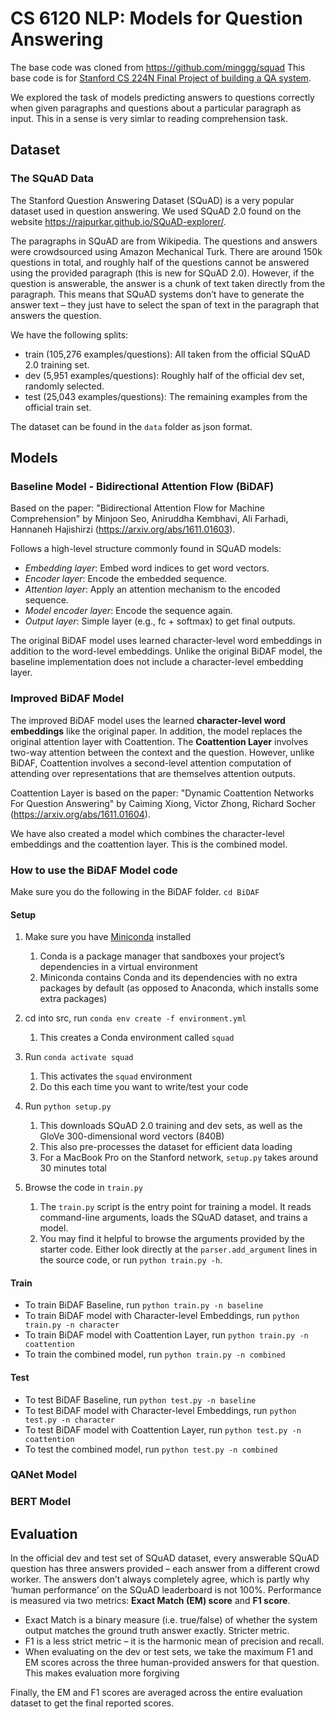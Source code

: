 # CS 6120 NLP: Models for Question Answering

The base code was cloned from https://github.com/minggg/squad
This base code is for [Stanford CS 224N Final Project of building a QA system](http://web.stanford.edu/class/cs224n/project/default-final-project-handout-squad-track.pdf).

We explored the task of models predicting answers to questions correctly
when given paragraphs and questions about a particular paragraph as input. 
This in a sense is very simlar to reading comprehension task.

## Dataset

### The SQuAD Data
The Stanford Question Answering Dataset (SQuAD) is a very popular dataset used in question answering.
We used SQuAD 2.0 found on the website https://rajpurkar.github.io/SQuAD-explorer/.

The paragraphs in SQuAD are from Wikipedia.
The questions and answers were crowdsourced using Amazon Mechanical Turk. There are around
150k questions in total, and roughly half of the questions cannot be answered using the provided
paragraph (this is new for SQuAD 2.0). However, if the question is answerable, the answer is a
chunk of text taken directly from the paragraph. This means that SQuAD systems don’t have to
generate the answer text – they just have to select the span of text in the paragraph that answers
the question.

We have the following splits:
- train (105,276 examples/questions): All taken from the official SQuAD 2.0 training set.
- dev (5,951 examples/questions): Roughly half of the official dev set, randomly selected.
- test (25,043 examples/questions): The remaining examples from the official train set.

The dataset can be found in the `data` folder as json format.

## Models

### Baseline Model - Bidirectional Attention Flow (BiDAF)

Based on the paper:
"Bidirectional Attention Flow for Machine Comprehension"
by Minjoon Seo, Aniruddha Kembhavi, Ali Farhadi, Hannaneh Hajishirzi
(https://arxiv.org/abs/1611.01603).

Follows a high-level structure commonly found in SQuAD models:
- _Embedding layer_: Embed word indices to get word vectors.
- _Encoder layer_: Encode the embedded sequence.
- _Attention layer_: Apply an attention mechanism to the encoded sequence.
- _Model encoder layer_: Encode the sequence again.
- _Output layer_: Simple layer (e.g., fc + softmax) to get final outputs.

The original BiDAF model uses learned character-level word embeddings in addition to the word-level embeddings.
Unlike the original BiDAF model, the baseline implementation does not include a character-level embedding
layer.

### Improved BiDAF Model

The improved BiDAF model uses the learned **character-level word embeddings** like the original paper.
In addition, the model replaces the original attention layer with Coattention.
The **Coattention Layer** involves two-way attention between the context and the question.
However, unlike BiDAF, Coattention involves a second-level attention computation of attending
over representations that are themselves attention outputs.

Coattention Layer is based on the paper:
"Dynamic Coattention Networks For Question Answering"
by Caiming Xiong, Victor Zhong, Richard Socher
(https://arxiv.org/abs/1611.01604).

We have also created a model which combines the character-level embeddings and the coattention layer.
This is the combined model.

### How to use the BiDAF Model code

Make sure you do the following in the BiDAF folder.
`cd BiDAF`

#### Setup

1. Make sure you have [Miniconda](https://conda.io/docs/user-guide/install/index.html#regular-installation) installed
    1. Conda is a package manager that sandboxes your project’s dependencies in a virtual environment
    2. Miniconda contains Conda and its dependencies with no extra packages by default (as opposed to Anaconda, which installs some extra packages)

2. cd into src, run `conda env create -f environment.yml`
    1. This creates a Conda environment called `squad`

3. Run `conda activate squad`
    1. This activates the `squad` environment
    2. Do this each time you want to write/test your code
  
4. Run `python setup.py`
    1. This downloads SQuAD 2.0 training and dev sets, as well as the GloVe 300-dimensional word vectors (840B)
    2. This also pre-processes the dataset for efficient data loading
    3. For a MacBook Pro on the Stanford network, `setup.py` takes around 30 minutes total  

5. Browse the code in `train.py`
    1. The `train.py` script is the entry point for training a model. It reads command-line arguments, loads the SQuAD dataset, and trains a model.
    2. You may find it helpful to browse the arguments provided by the starter code. Either look directly at the `parser.add_argument` lines in the source code, or run `python train.py -h`.

#### Train

- To train BiDAF Baseline, run `python train.py -n baseline`
- To train BiDAF model with Character-level Embeddings, run `python train.py -n character`
- To train BiDAF model with Coattention Layer, run `python train.py -n coattention`
- To train the combined model, run `python train.py -n combined`

#### Test

- To test BiDAF Baseline, run `python test.py -n baseline`
- To test BiDAF model with Character-level Embeddings, run `python test.py -n character`
- To test BiDAF model with Coattention Layer, run `python test.py -n coattention`
- To test the combined model, run `python test.py -n combined`

### QANet Model

### BERT Model

## Evaluation

In the official dev and test set of SQuAD dataset, every answerable SQuAD question has three answers
provided – each answer from a different crowd worker. The answers don’t always completely agree,
which is partly why ‘human performance’ on the SQuAD leaderboard is not 100%. Performance
is measured via two metrics: **Exact Match (EM) score** and **F1 score**.

- Exact Match is a binary measure (i.e. true/false) of whether the system output matches
the ground truth answer exactly. Stricter metric.
- F1 is a less strict metric – it is the harmonic mean of precision and recall.
- When evaluating on the dev or test sets, we take the maximum F1 and EM scores across
the three human-provided answers for that question. This makes evaluation more forgiving

Finally, the EM and F1 scores are averaged across the entire evaluation dataset to get the final
reported scores.
